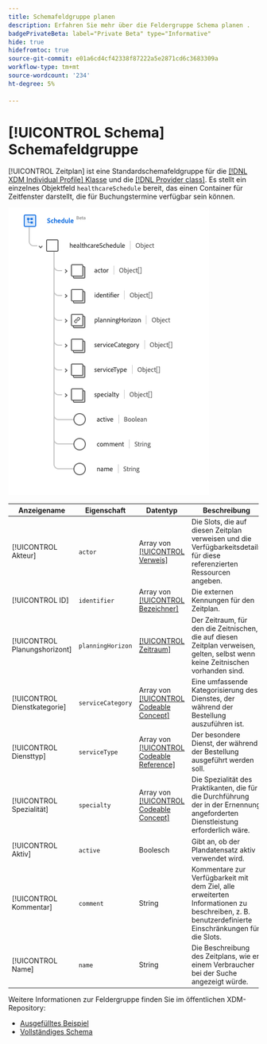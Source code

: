 ```yaml
---
title: Schemafeldgruppe planen
description: Erfahren Sie mehr über die Feldergruppe Schema planen .
badgePrivateBeta: label="Private Beta" type="Informative"
hide: true
hidefromtoc: true
source-git-commit: e01a6cd4cf42338f87222a5e2871cd6c3683309a
workflow-type: tm+mt
source-wordcount: '234'
ht-degree: 5%

---
```


# [!UICONTROL Schema] Schemafeldgruppe

[!UICONTROL Zeitplan] ist eine Standardschemafeldgruppe für die [[!DNL XDM Individual Profile] Klasse](../../classes/individual-profile.md) und die [[!DNL Provider class]](../../classes/provider.md). Es stellt ein einzelnes Objektfeld `healthcareSchedule` bereit, das einen Container für Zeitfenster darstellt, die für Buchungstermine verfügbar sein können.

![Feldgruppenstruktur](../../images/field-groups/schedule.png)

| Anzeigename | Eigenschaft | Datentyp | Beschreibung |
| --- | --- | --- | --- |
| [!UICONTROL Akteur] | `actor` | Array von [[!UICONTROL Verweis]](../../data-types/healthcare/reference.md) | Die Slots, die auf diesen Zeitplan verweisen und die Verfügbarkeitsdetails für diese referenzierten Ressourcen angeben. |
| [!UICONTROL ID] | `identifier` | Array von [[!UICONTROL Bezeichner]](../../data-types/healthcare/identifier.md) | Die externen Kennungen für den Zeitplan. |
| [!UICONTROL Planungshorizont] | `planningHorizon` | [[!UICONTROL Zeitraum]](../../data-types/healthcare/period.md) | Der Zeitraum, für den die Zeitnischen, die auf diesen Zeitplan verweisen, gelten, selbst wenn keine Zeitnischen vorhanden sind. |
| [!UICONTROL Dienstkategorie] | `serviceCategory` | Array von [[!UICONTROL Codeable Concept]](../../data-types/healthcare/codeable-concept.md) | Eine umfassende Kategorisierung des Dienstes, der während der Bestellung auszuführen ist. |
| [!UICONTROL Diensttyp] | `serviceType` | Array von [[!UICONTROL Codeable Reference]](../../data-types/healthcare/codeable-reference.md) | Der besondere Dienst, der während der Bestellung ausgeführt werden soll. |
| [!UICONTROL Spezialität] | `specialty` | Array von [[!UICONTROL Codeable Concept]](../../data-types/healthcare/codeable-concept.md) | Die Spezialität des Praktikanten, die für die Durchführung der in der Ernennung angeforderten Dienstleistung erforderlich wäre. |
| [!UICONTROL Aktiv] | `active` | Boolesch | Gibt an, ob der Plandatensatz aktiv verwendet wird. |
| [!UICONTROL Kommentar] | `comment` | String | Kommentare zur Verfügbarkeit mit dem Ziel, alle erweiterten Informationen zu beschreiben, z. B. benutzerdefinierte Einschränkungen für die Slots. |
| [!UICONTROL Name] | `name` | String | Die Beschreibung des Zeitplans, wie er einem Verbraucher bei der Suche angezeigt würde. |

Weitere Informationen zur Feldergruppe finden Sie im öffentlichen XDM-Repository:

* [Ausgefülltes Beispiel](https://github.com/adobe/xdm/blob/master/extensions/industry/healthcare/fhir/fieldgroups/schedule.example.1.json)
* [Vollständiges Schema](https://github.com/adobe/xdm/blob/master/extensions/industry/healthcare/fhir/fieldgroups/schedule.schema.json)
